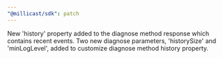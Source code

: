 ```yaml
---
"@millicast/sdk": patch
---
```


New 'history' property added to the diagnose method response which contains recent events. Two new diagnose parameters, 'historySize' and 'minLogLevel', added to customize diagnose method history property.
